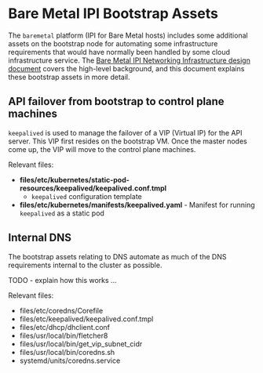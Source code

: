 # Bare Metal IPI Bootstrap Assets

The `baremetal` platform (IPI for Bare Metal hosts) includes some additional
assets on the bootstrap node for automating some infrastructure requirements
that would have normally been handled by some cloud infrastructure service.
The [Bare Metal IPI Networking Infrastructure design
document](../../../../docs/design/baremetal/networking-infrastructure.md)
covers the high-level background, and this document explains these
bootstrap assets in more detail.

## API failover from bootstrap to control plane machines

`keepalived` is used to manage the failover of a VIP (Virtual IP) for the API
server. This VIP first resides on the bootstrap VM. Once the master nodes come
up, the VIP will move to the control plane machines.

Relevant files:
* **files/etc/kubernetes/static-pod-resources/keepalived/keepalived.conf.tmpl**
  - `keepalived` configuration template
* **files/etc/kubernetes/manifests/keepalived.yaml** - Manifest for running
  `keepalived` as a static pod

## Internal DNS

The bootstrap assets relating to DNS automate as much of the DNS requirements
internal to the cluster as possible.

TODO - explain how this works ...

Relevant files:
* files/etc/coredns/Corefile
* files/etc/keepalived/keepalived.conf.tmpl
* files/etc/dhcp/dhclient.conf
* files/usr/local/bin/fletcher8
* files/usr/local/bin/get_vip_subnet_cidr
* files/usr/local/bin/coredns.sh
* systemd/units/coredns.service
